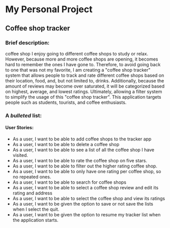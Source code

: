 # My Personal Project

## Coffee shop tracker

### Brief description: 
coffee shop
I enjoy going to different coffee shops to study or relax. 
However, because more and more coffee shops are opening, it becomes hard to remember the ones I have gone to. 
Therefore, to avoid going back to one that was not my favorite, I am creating a "coffee shop tracker" system that 
allows people to track and rate different coffee shops based on their location, food, and, but not limited 
to, drinks. Additionally, because the amount of reviews may become over saturated, it will be categorized 
based on highest, average, and lowest ratings. Ultimately, allowing a filter system to simplify
the usage of this "coffee shop tracker". This application targets people such as students, tourists, and
coffee enthusiasts. 


### A *bulleted* list:
#### User Stories: 
- As a user, I want to be able to add coffee shops to the tracker app
- As a user, I want to be able to delete a coffee shop
- As a user, I want to be able to see a list of all the coffee shop I have visited.
- As a user, I want to be able to rate the coffee shop on five stars.
- As a user, I want to be able to filter out the higher rating coffee shop.
- As a user, I want to be able to only have one rating per coffee shop, so no repeated ones.
- As a user, I want to be able to search for coffee shops
- As a user, I want to be able to select a coffee shop review and edit its rating and address
- As a user, I want to be able to select the coffee shop and view its ratings
- As a user, I want to be given the option to save or not save the lists when I select the quit.
- As a user, I want to be given the option to resume my tracker list when the application starts.

